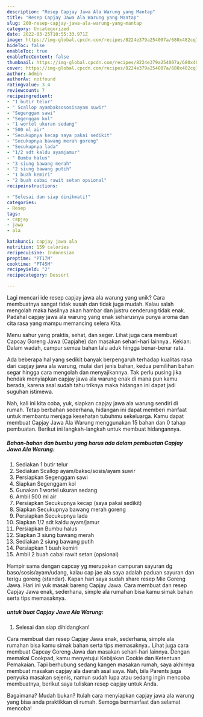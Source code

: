 ```yaml
---
description: "Resep Capjay Jawa Ala Warung yang Mantap"
title: "Resep Capjay Jawa Ala Warung yang Mantap"
slug: 200-resep-capjay-jawa-ala-warung-yang-mantap
category: Uncategorized
date: 2022-03-25T10:55:33.971Z
image: https://img-global.cpcdn.com/recipes/8224e379a254007a/680x482cq70/capjay-jawa-ala-warung-foto-resep-utama.jpg
hideToc: false
enableToc: true
enableTocContent: false
thumbnail: https://img-global.cpcdn.com/recipes/8224e379a254007a/680x482cq70/capjay-jawa-ala-warung-foto-resep-utama.jpg
cover: https://img-global.cpcdn.com/recipes/8224e379a254007a/680x482cq70/capjay-jawa-ala-warung-foto-resep-utama.jpg
author: Admin
authorAv: notfound
ratingvalue: 3.4
reviewcount: 7
recipeingredient:
- "1 butir telur"
- " Scallop ayambaksososisayam suwir"
- "Segenggam sawi"
- "Segenggam kol"
- "1 wortel ukuran sedang"
- "500 ml air"
- "Secukupnya kecap saya pakai sedikit"
- "Secukupnya bawang merah goreng"
- "Secukupnya lada"
- "1/2 sdt kaldu ayamjamur"
- " Bumbu halus"
- "3 siung bawang merah"
- "2 siung bawang putih"
- "1 buah kemiri"
- "2 buah cabai rawit setan opsional"
recipeinstructions:

- "Selesai dan siap dinikmati!"
categories:
- Resep
tags:
- capjay
- jawa
- ala

katakunci: capjay jawa ala 
nutrition: 159 calories
recipecuisine: Indonesian
preptime: "PT17M"
cooktime: "PT45M"
recipeyield: "2"
recipecategory: Dessert

---
```





Lagi mencari ide resep capjay jawa ala warung yang unik? Cara membuatnya sangat tidak susah dan tidak juga mudah. Kalau salah mengolah maka hasilnya akan hambar dan justru cenderung tidak enak. Padahal capjay jawa ala warung yang enak seharusnya punya aroma dan cita rasa yang mampu memancing selera Kita.





Menu sahur yang praktis, sehat, dan seger. Lihat juga cara membuat Capcay Goreng Jawa (Capjahe) dan masakan sehari-hari lainnya.. Kekian: Dalam wadah, campur semua bahan lalu aduk hingga benar-benar rata.

Ada beberapa hal yang sedikit banyak berpengaruh terhadap kualitas rasa dari capjay jawa ala warung, mulai dari jenis bahan, kedua pemilihan bahan segar hingga cara mengolah dan menyajikannya. Tak perlu pusing jika hendak menyiapkan capjay jawa ala warung enak di mana pun kamu berada, karena asal sudah tahu triknya maka hidangan ini dapat jadi suguhan istimewa.






Nah, kali ini kita coba, yuk, siapkan capjay jawa ala warung sendiri di rumah. Tetap berbahan sederhana, hidangan ini dapat memberi manfaat untuk membantu menjaga kesehatan tubuhmu sekeluarga. Kamu dapat membuat Capjay Jawa Ala Warung menggunakan 15 bahan dan 0 tahap pembuatan. Berikut ini langkah-langkah untuk membuat hidangannya.

<!--inarticleads1-->

##### Bahan-bahan dan bumbu yang harus ada dalam pembuatan Capjay Jawa Ala Warung:

1. Sediakan 1 butir telur
1. Sediakan  Scallop ayam/bakso/sosis/ayam suwir
1. Persiapkan Segenggam sawi
1. Siapkan Segenggam kol
1. Gunakan 1 wortel ukuran sedang
1. Ambil 500 ml air
1. Persiapkan Secukupnya kecap (saya pakai sedikit)
1. Siapkan Secukupnya bawang merah goreng
1. Persiapkan Secukupnya lada
1. Siapkan 1/2 sdt kaldu ayam/jamur
1. Persiapkan  Bumbu halus
1. Siapkan 3 siung bawang merah
1. Sediakan 2 siung bawang putih
1. Persiapkan 1 buah kemiri
1. Ambil 2 buah cabai rawit setan (opsional)


Hampir sama dengan capcay yg merupakan campuran sayuran dg baso/sosis/ayam/udang, kalau cap jae ala saya adalah paduan sayuran dan terigu goreng (standar). Kapan hari saya sudah share resep Mie Goreng Jawa. Hari ini yuk masak bareng Capjay Jawa. Cara membuat dan resep Capjay Jawa enak, sederhana, simple ala rumahan bisa kamu simak bahan serta tips memasaknya. 

<!--inarticleads2-->

#####  untuk buat Capjay Jawa Ala Warung:


1. Selesai dan siap dihidangkan!

Cara membuat dan resep Capjay Jawa enak, sederhana, simple ala rumahan bisa kamu simak bahan serta tips memasaknya.. Lihat juga cara membuat Capcay Goreng Jawa dan masakan sehari-hari lainnya. Dengan memakai Cookpad, kamu menyetujui Kebijakan Cookie dan Ketentuan Pemakaian. Tapi berhubung sedang kangen masakan rumah, saya akhirnya membuat masakan capjay ala daerah asal saya. Nah, bila Parents juga penyuka masakan sejenis, namun sudah lupa atau sedang ingin mencoba membuatnya, berikut saya tuliskan resep capjay untuk Anda. 

Bagaimana? Mudah bukan? Itulah cara menyiapkan capjay jawa ala warung yang bisa anda praktikkan di rumah. Semoga bermanfaat dan selamat mencoba!
